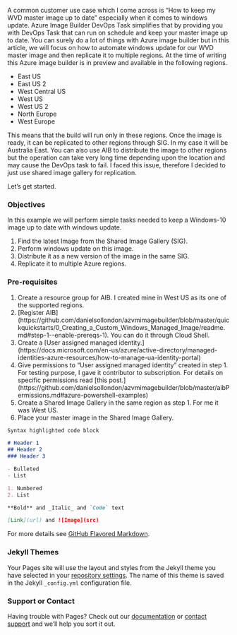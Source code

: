 <p> 
A common customer use case which I come across is “How to keep my WVD master image up to date” especially when it comes to windows update.
Azure Image Builder DevOps Task simplifies that by providing you with DevOps Task that can run on schedule and keep your master image up to date. You can surely do a lot of things with Azure image builder but in this article, we will focus on how to automate windows update for our WVD master image and then replicate it to multiple regions. 
At the time of writing this Azure image builder is in preview and available in the following regions. 
<ul>
<li>East US</li>
<li>East US 2</li>
<li>West Central US</li>
<li>West US</li>
<li>West US 2</li>
<li>North Europe</li>
<li>West Europe</li>
</ul>
This means that the build will run only in these regions. Once the image is ready, it can be replicated to other regions through SIG. In my case it will be Australia East. You can also use AIB to distribute the image to other regions but the operation can take very long time depending upon the location and may cause the DevOps task to fail. I faced this issue, therefore I decided to just use shared image gallery for replication.
</P>
<P>Let’s get started.</P>

### Objectives
In this example we will perform simple tasks needed to keep a Windows-10 image up to date with windows update.
<ol>
<li>Find the latest Image from the Shared Image Gallery (SIG).</li>
<li>Perform windows update on this image.</li>
<li>Distribute it as a new version of the image in the same SIG.</li>
<li>Replicate it to multiple Azure regions.</li>
</ol>

### Pre-requisites
<ol>
<li>Create a resource group for AIB. I created mine in West US as its one of the supported regions.</li>
<li> [Register AIB](https://github.com/danielsollondon/azvmimagebuilder/blob/master/quickquickstarts/0_Creating_a_Custom_Windows_Managed_Image/readme.md#step-1--enable-prereqs-1). You can do it through Cloud Shell.</li>
<li>Create a [User assigned managed identity.](https://docs.microsoft.com/en-us/azure/active-directory/managed-identities-azure-resources/how-to-manage-ua-identity-portal)</li>
<li>Give permissions to “User assigned managed identity” created in step 1. For testing purpose, I gave it contributor to subscription. For details on specific permissions read [this post.](https://github.com/danielsollondon/azvmimagebuilder/blob/master/aibPermissions.md#azure-powershell-examples)</li>
<li>Create a Shared Image Gallery in the same region as step 1. For me it was West US.</li>
<li>Place your master image in the Shared Image Gallery.</li>
</ol>


```markdown
Syntax highlighted code block

# Header 1
## Header 2
### Header 3

- Bulleted
- List

1. Numbered
2. List

**Bold** and _Italic_ and `Code` text

[Link](url) and ![Image](src)
```


For more details see [GitHub Flavored Markdown](https://guides.github.com/features/mastering-markdown/).

### Jekyll Themes

Your Pages site will use the layout and styles from the Jekyll theme you have selected in your [repository settings](https://github.com/ssabih/Pages/settings). The name of this theme is saved in the Jekyll `_config.yml` configuration file.

### Support or Contact

Having trouble with Pages? Check out our [documentation](https://docs.github.com/categories/github-pages-basics/) or [contact support](https://github.com/contact) and we’ll help you sort it out.
